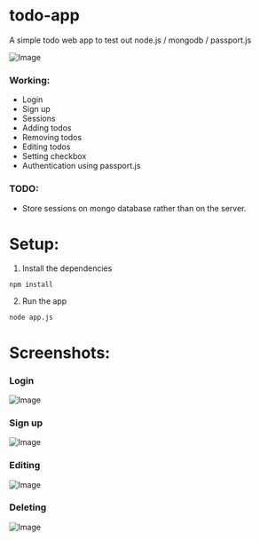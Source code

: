 # todo-app
A simple todo web app to test out node.js / mongodb / passport.js

![Image](https://i.imgur.com/q3i4YQR.png)

### Working:
* Login
* Sign up
* Sessions
* Adding todos
* Removing todos
* Editing todos
* Setting checkbox
* Authentication using passport.js

### TODO:
* Store sessions on mongo database rather than on the server.

# Setup:
1. Install the dependencies  
```
npm install
```

2. Run the app  
```
node app.js
```

# Screenshots:
### Login  
![Image](https://i.imgur.com/A5CEN2Q.png)

### Sign up  
![Image](https://i.imgur.com/ejYjQ0F.png)

### Editing   
![Image](https://i.imgur.com/FdVOCqn.png)

### Deleting
![Image](https://i.imgur.com/5el9BJL.png)